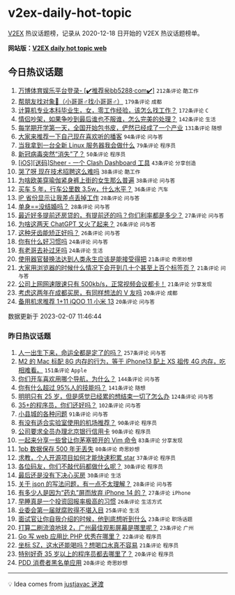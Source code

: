 # v2ex-daily-hot-topic

[V2EX](https://www.v2ex.com/) 热议话题榜，记录从 2020-12-18 日开始的 V2EX 热议话题榜单。

**网站版：[V2EX daily hot topic web](https://boojack.github.io/v2ex-daily-hot-topic-web/)**

## 今日热议话题

<!-- TODAY BEGIN -->

1. [万博体育娱乐平台登录- [✔️推荐㊙️bb5288·com✔️]](https://www.v2ex.com/t/913938) `212条评论` `酷工作`
1. [帮朋友找对象👬（小哥哥♂找小哥哥♂）](https://www.v2ex.com/t/913849) `179条评论` `成都`
1. [计算机专业本科毕业生，女，零工作经验，该怎么找工作？](https://www.v2ex.com/t/913835) `172条评论` `C`
1. [情侣吵架，如果争吵到最后谁也不服谁，怎么完美的处理？](https://www.v2ex.com/t/913867) `142条评论` `生活`
1. [每学期开学第一天，全国开始包书皮，俨然已经成了一个产业](https://www.v2ex.com/t/913810) `131条评论` `随想`
1. [大家来推荐一下自己现在喜欢听的播客](https://www.v2ex.com/t/913799) `94条评论` `问与答`
1. [当我拿到一台全新 Linux 服务器我会做什么](https://www.v2ex.com/t/913860) `79条评论` `程序员`
1. [新冠病毒突然“消失”了？](https://www.v2ex.com/t/913973) `50条评论` `程序员`
1. [[iOS][送码]Sheer - 一个 Clash Dashboard 工具](https://www.v2ex.com/t/913855) `43条评论` `分享创造`
1. [哭了呀 现在技术招聘这么难吗](https://www.v2ex.com/t/913912) `38条评论` `酷工作`
1. [为啥欧美穿瑜伽紧身裤上街的女生那么普遍](https://www.v2ex.com/t/913786) `38条评论` `问与答`
1. [买车 5 年，行车公里数 3.5w，什么水平？](https://www.v2ex.com/t/913921) `36条评论` `汽车`
1. [IP 省份显示让我差点丢掉工作](https://www.v2ex.com/t/913972) `28条评论` `问与答`
1. [单身==没结婚吗？](https://www.v2ex.com/t/913840) `28条评论` `问与答`
1. [最近好多提前还房贷的，有提前还的吗？你们利率都是多少？](https://www.v2ex.com/t/913828) `27条评论` `问与答`
1. [为啥这两天 ChatGPT 又火了起来？](https://www.v2ex.com/t/913889) `26条评论` `问与答`
1. [这种牙齿能矫正好吗？](https://www.v2ex.com/t/913826) `26条评论` `问与答`
1. [你有什么好习惯吗](https://www.v2ex.com/t/913920) `24条评论` `问与答`
1. [有老哥去补过牙吗](https://www.v2ex.com/t/913868) `24条评论` `生活`
1. [使用器官替换法达到人类永生应该是能接受得把](https://www.v2ex.com/t/913858) `21条评论` `奇思妙想`
1. [大家用浏览器的时候什么情况下会开到几十个甚至上百个标签页？](https://www.v2ex.com/t/913843) `21条评论` `问与答`
1. [公司上网网速限速只有 500kb/s，正常视频会议都卡！](https://www.v2ex.com/t/913824) `21条评论` `分享发现`
1. [考虑这两年在成都买房，有同样想法的 V 友吗](https://www.v2ex.com/t/913914) `20条评论` `成都`
1. [备用机求推荐 1+11 iQOO 11 小米 13](https://www.v2ex.com/t/913830) `20条评论` `问与答`

数据更新于 2023-02-07 11:46:44

<!-- TODAY END -->

### 昨日热议话题

<!-- YESTERDAY BEGIN -->

1. [人一出生下来，命运全都是定了的吗？](https://www.v2ex.com/t/913472) `257条评论` `问与答`
1. [M2 的 Mac 标配 8G 内存的行为，等于 iPhone13 配上 XS 祖传 4G 内存，吃相难看。](https://www.v2ex.com/t/913678) `151条评论` `Apple`
1. [你们开车喜欢用哪个导航，为什么？](https://www.v2ex.com/t/913486) `144条评论` `问与答`
1. [你有什么超过 95%人的技能吗？](https://www.v2ex.com/t/913577) `141条评论` `随想`
1. [明明只有 25 岁，但是感觉已经累的想结束一切了怎么办](https://www.v2ex.com/t/913565) `124条评论` `问与答`
1. [35+的程序员，你们还好吗？](https://www.v2ex.com/t/913468) `102条评论` `问与答`
1. [小县城的各种问题](https://www.v2ex.com/t/913477) `91条评论` `问与答`
1. [有没有适合实验室使用的机场推荐？](https://www.v2ex.com/t/913546) `90条评论` `程序员`
1. [公司要求全员办理北京银行信用卡](https://www.v2ex.com/t/913597) `90条评论` `程序员`
1. [一起来分享一些曾让你茅塞顿开的 Vim 命令](https://www.v2ex.com/t/913470) `83条评论` `分享发现`
1. [1pb 数据保存 500 年无丢失](https://www.v2ex.com/t/913523) `80条评论` `奇思妙想`
1. [求教，个人开源项目如何才能快速积累 star](https://www.v2ex.com/t/913755) `37条评论` `程序员`
1. [各位码友，你们不敲代码都做什么呢？](https://www.v2ex.com/t/913674) `30条评论` `程序员`
1. [最后还是没有下决心买房](https://www.v2ex.com/t/913626) `30条评论` `生活`
1. [关于 json 的写法问题，有一点不太理解？](https://www.v2ex.com/t/913479) `28条评论` `问与答`
1. [有多少人是因为“药丸”屏而放弃 iPhone 14 的？](https://www.v2ex.com/t/913716) `27条评论` `iPhone`
1. [早睡真是一个投资回报率极高的习惯](https://www.v2ex.com/t/913551) `26条评论` `生活方式`
1. [业委会第一届就腐败得不堪入目](https://www.v2ex.com/t/913552) `25条评论` `生活`
1. [面试官让你自我介绍的时候，他到底想听到什么](https://www.v2ex.com/t/913507) `23条评论` `职场话题`
1. [打算二刷流浪地球 2，广州最佳观影屏幕是哪里呢？](https://www.v2ex.com/t/913499) `23条评论` `广州`
1. [Go 写 web 应用比 PHP 优秀在哪里？](https://www.v2ex.com/t/913708) `22条评论` `程序员`
1. [坐标 SZ，这水还能喝吗？想喝口水真不容易](https://www.v2ex.com/t/913516) `21条评论` `程序员`
1. [特别好奇 35 岁以上的程序员都去哪里了？](https://www.v2ex.com/t/913764) `20条评论` `程序员`
1. [PDD 消费者黑名单应用](https://www.v2ex.com/t/913709) `20条评论` `奇思妙想`

<!-- YESTERDAY END -->

---

💡 Idea comes from [justjavac 迷渡](https://github.com/justjavac/)
